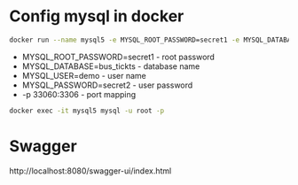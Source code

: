 # Config mysql in docker

```bash
docker run --name mysql5 -e MYSQL_ROOT_PASSWORD=secret1 -e MYSQL_DATABASE=bus_tickts -e MYSQL_USER=demo -e MYSQL_PASSWORD=secret2 -p 33060:3306 -d mysql/mysql-server:5.7
```

* MYSQL_ROOT_PASSWORD=secret1 - root password
* MYSQL_DATABASE=bus_tickts - database name
* MYSQL_USER=demo - user name
* MYSQL_PASSWORD=secret2 - user password
* -p 33060:3306 - port mapping

```bash
docker exec -it mysql5 mysql -u root -p
```


# Swagger

http://localhost:8080/swagger-ui/index.html

